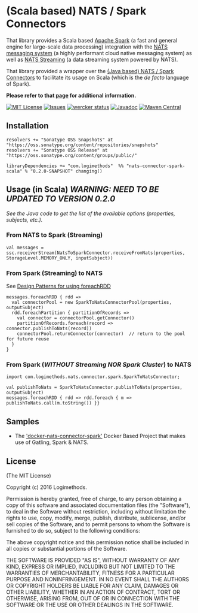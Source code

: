 # (Scala based) NATS / Spark Connectors
That library provides a Scala based [Apache Spark](http://spark.apache.org/) (a fast and general engine for large-scale data processing) integration with the [NATS messaging system](https://nats.io) (a highly performant cloud native messaging system) as well as [NATS Streaming](http://www.nats.io/documentation/streaming/nats-streaming-intro/) (a data streaming system powered by NATS).

That library provided a wrapper over the [(Java based) NATS / Spark Connectors](https://github.com/Logimethods/nats-connector-spark) to facilitate its usage on Scala (which is the *de facto* language of Spark).

**Please refer to that [page](https://github.com/Logimethods/nats-connector-spark) for additional information.**

[![MIT License](https://img.shields.io/npm/l/express.svg)](http://opensource.org/licenses/MIT)
[![Issues](https://img.shields.io/github/issues/Logimethods/nats-connector-spark-scala.svg)](https://github.com/Logimethods/nats-connector-spark-scala/issues)
[![wercker status](https://app.wercker.com/status/4dc494e7708dc596dfc37b65500cf70c/s/master "wercker status")](https://app.wercker.com/project/byKey/4dc494e7708dc596dfc37b65500cf70c)
[![Javadoc](http://javadoc-badge.appspot.com/com.logimethods/nats-connector-spark-scala.svg?label=scaladoc)](http://logimethods.github.io/nats-connector-spark-scala/)
[![Maven Central](https://maven-badges.herokuapp.com/maven-central/com.logimethods/nats-connector-spark-scala/badge.svg)](https://maven-badges.herokuapp.com/maven-central/com.logimethods/nats-connector-spark-scala)

## Installation
```
resolvers += "Sonatype OSS Snapshots" at "https://oss.sonatype.org/content/repositories/snapshots"
resolvers += "Sonatype OSS Release" at "https://oss.sonatype.org/content/groups/public/"

libraryDependencies += "com.logimethods"  %% "nats-connector-spark-scala" % "0.2.0-SNAPSHOT" changing()
```

## Usage (in Scala)  *WARNING: NEED TO BE UPDATED TO VERSION 0.2.0*
_See the Java code to get the list of the available options (properties, subjects, etc.)._
### From NATS to Spark (Streaming)
```
val messages = ssc.receiverStream(NatsToSparkConnector.receiveFromNats(properties, StorageLevel.MEMORY_ONLY, inputSubject))
```

### From Spark (Streaming) to NATS
See [Design Patterns for using foreachRDD](http://spark.apache.org/docs/latest/streaming-programming-guide.html#design-patterns-for-using-foreachrdd)
```
messages.foreachRDD { rdd =>
  val connectorPool = new SparkToNatsConnectorPool(properties, outputSubject)
  rdd.foreachPartition { partitionOfRecords =>
    val connector = connectorPool.getConnector()
    partitionOfRecords.foreach(record => connector.publishToNats(record))
    connectorPool.returnConnector(connector)  // return to the pool for future reuse
  }
}
```

### From Spark (*WITHOUT Streaming NOR Spark Cluster*) to NATS
```
import com.logimethods.nats.connector.spark.SparkToNatsConnector;
```
```
val publishToNats = SparkToNatsConnector.publishToNats(properties, outputSubject)
messages.foreachRDD { rdd => rdd.foreach { m => publishToNats.call(m.toString()) }}
```

## Samples
* The ['docker-nats-connector-spark'](https://github.com/Logimethods/docker-nats-connector-spark) Docker Based Project that makes use of Gatling, Spark & NATS.

## License

(The MIT License)

Copyright (c) 2016 Logimethods.

Permission is hereby granted, free of charge, to any person obtaining a copy
of this software and associated documentation files (the "Software"), to
deal in the Software without restriction, including without limitation the
rights to use, copy, modify, merge, publish, distribute, sublicense, and/or
sell copies of the Software, and to permit persons to whom the Software is
furnished to do so, subject to the following conditions:

The above copyright notice and this permission notice shall be included in
all copies or substantial portions of the Software.

THE SOFTWARE IS PROVIDED "AS IS", WITHOUT WARRANTY OF ANY KIND, EXPRESS OR
IMPLIED, INCLUDING BUT NOT LIMITED TO THE WARRANTIES OF MERCHANTABILITY,
FITNESS FOR A PARTICULAR PURPOSE AND NONINFRINGEMENT. IN NO EVENT SHALL THE
AUTHORS OR COPYRIGHT HOLDERS BE LIABLE FOR ANY CLAIM, DAMAGES OR OTHER
LIABILITY, WHETHER IN AN ACTION OF CONTRACT, TORT OR OTHERWISE, ARISING
FROM, OUT OF OR IN CONNECTION WITH THE SOFTWARE OR THE USE OR OTHER DEALINGS
IN THE SOFTWARE.
